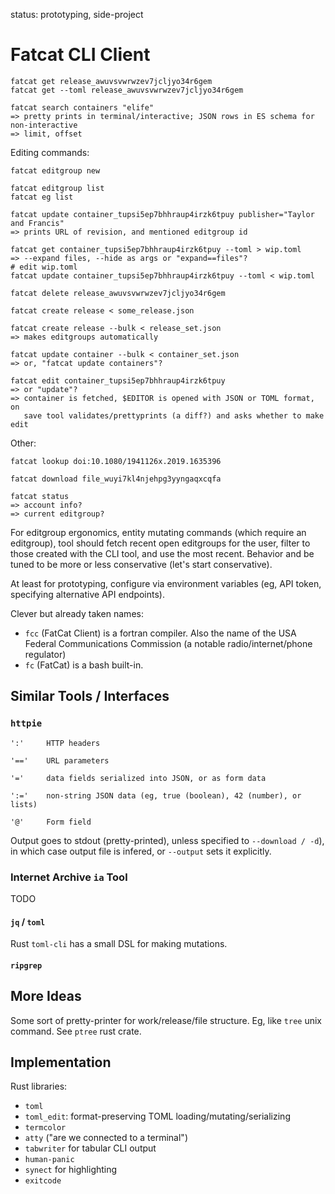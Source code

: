 
status: prototyping, side-project


Fatcat CLI Client
===================

    fatcat get release_awuvsvwrwzev7jcljyo34r6gem
    fatcat get --toml release_awuvsvwrwzev7jcljyo34r6gem

    fatcat search containers "elife"
    => pretty prints in terminal/interactive; JSON rows in ES schema for non-interactive
    => limit, offset

Editing commands:

    fatcat editgroup new

    fatcat editgroup list
    fatcat eg list

    fatcat update container_tupsi5ep7bhhraup4irzk6tpuy publisher="Taylor and Francis"
    => prints URL of revision, and mentioned editgroup id

    fatcat get container_tupsi5ep7bhhraup4irzk6tpuy --toml > wip.toml
    => --expand files, --hide as args or "expand==files"?
    # edit wip.toml
    fatcat update container_tupsi5ep7bhhraup4irzk6tpuy --toml < wip.toml

    fatcat delete release_awuvsvwrwzev7jcljyo34r6gem

    fatcat create release < some_release.json

    fatcat create release --bulk < release_set.json
    => makes editgroups automatically

    fatcat update container --bulk < container_set.json
    => or, "fatcat update containers"?

    fatcat edit container_tupsi5ep7bhhraup4irzk6tpuy
    => or "update"?
    => container is fetched, $EDITOR is opened with JSON or TOML format, on
       save tool validates/prettyprints (a diff?) and asks whether to make edit

Other:

    fatcat lookup doi:10.1080/1941126x.2019.1635396

    fatcat download file_wuyi7kl4njehpg3yyngaqxcqfa

    fatcat status
    => account info?
    => current editgroup?

For editgroup ergonomics, entity mutating commands (which require an
editgroup), tool should fetch recent open editgroups for the user, filter to
those created with the CLI tool, and use the most recent. Behavior and be tuned
to be more or less conservative (let's start conservative).

At least for prototyping, configure via environment variables (eg, API token,
specifying alternative API endpoints).

Clever but already taken names:

- `fcc` (FatCat Client) is a fortran compiler. Also the name of the USA Federal
  Communications Commission (a notable radio/internet/phone regulator)
- `fc` (FatCat) is a bash built-in.

## Similar Tools / Interfaces

### `httpie`

    ':'     HTTP headers

    '=='    URL parameters

    '='     data fields serialized into JSON, or as form data

    ':='    non-string JSON data (eg, true (boolean), 42 (number), or lists)

    '@'     Form field

Output goes to stdout (pretty-printed), unless specified to `--download / -d`),
in which case output file is infered, or `--output` sets it explicitly.

### Internet Archive `ia` Tool

TODO

#### `jq` / `toml`

Rust `toml-cli` has a small DSL for making mutations.

#### `ripgrep`

## More Ideas

Some sort of pretty-printer for work/release/file structure. Eg, like `tree`
unix command. See `ptree` rust crate.

## Implementation

Rust libraries:

- `toml`
- `toml_edit`: format-preserving TOML loading/mutating/serializing
- `termcolor`
- `atty` ("are we connected to a terminal")
- `tabwriter` for tabular CLI output
- `human-panic`
- `synect` for highlighting
- `exitcode`

